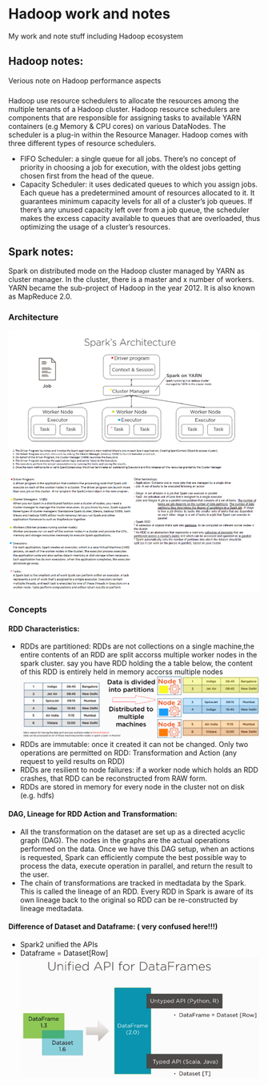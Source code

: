 # Hadoop work and notes
My work and note stuff including Hadoop ecosystem

## Hadoop notes:
Verious note on Hadoop performance aspects
### 
Hadoop use resource schedulers to allocate the resources among the multiple tenants of a Hadoop cluster. Hadoop resource schedulers are components that are responsible for assigning tasks to available YARN containers (e.g Memory & CPU cores) on various DataNodes. The scheduler is a plug-in within the Resource Manager.
Hadoop comes with three different types of resource schedulers.
* FIFO Scheduler: a single queue for all jobs. There’s no concept of priority in choosing a job for execution, with the oldest jobs getting chosen first from the head of the queue.
* Capacity Scheduler: it uses dedicated queues to which you assign jobs. Each queue has a predetermined amount of resources allocated to it. It guarantees minimum capacity levels for all of a cluster’s job queues. If there’s any unused capacity left over from a job queue, the scheduler makes the excess capacity available to queues that are overloaded, thus optimizing the usage of a cluster’s resources.
 
 
 
## Spark notes:
Spark on distributed mode on the Hadoop cluster managed by YARN as cluster manager. In the cluster, there is a master and x number of workers. YARN became the sub-project of Hadoop in the year 2012. It is also known as MapReduce 2.0.
### Architecture
![alt](https://github.com/kangli914/hadoopwork/blob/master/spark/spark_architecture_notesadded.png "Spark running in Hadoop clusters managed by YARN")

### Concepts
#### RDD Characteristics:
* RDDs are partitioned: RDDs are not collections on a single machine,the entire contents of an RDD are split accorss multiple worker nodes in the spark cluster.
say you have RDD holding the a table below, the content of this RDD is entirely held in memory accorss multiple nodes
![alt](https://github.com/kangli914/hadoopwork/blob/master/spark/RDD.png "RDD")
* RDDs are immutable: once it created it can not be changed. Only two operations are permitted on RDD: Transformation and Action (any request to yeild results on RDD)
* RDDs are resilient to node failures: if a worker node which holds an RDD crashes, that RDD can be reconstructed from RAW form.
* RDDs are stored in memory for every node in the cluster not on disk (e.g. hdfs)

#### DAG, Lineage for RDD Action and Transformation:
* All the transformation on the dataset are set up as a directed acyclic graph (DAG). The nodes in the graphs are the actual operations performed on the data. Once we have this DAG setup, when an actions is requested, Spark can efficiently compute the best possible way to process the data, execute operation in parallel, and return the result to the user.
* The chain of transformations are tracked in medtadata by the Spark. This is called the lineage of an RDD. Every RDD in Spark is aware of its own lineage back to the original so RDD can be re-constructed by lineage medtadata.

#### Difference of Dataset and Dataframe: ( very confused here!!!)
* Spark2 unified the APIs
* Dataframe = Dataset[Row]
![alt](https://github.com/kangli914/hadoopwork/blob/master/spark/dataframe_dataset.png "dataset")
